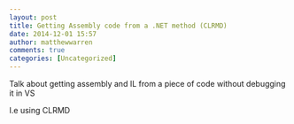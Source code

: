```yaml
---
layout: post
title: Getting Assembly code from a .NET method (CLRMD)
date: 2014-12-01 15:57
author: matthewwarren
comments: true
categories: [Uncategorized]
---
```

Talk about getting assembly and IL from a piece of code without debugging it in VS

I.e using CLRMD
